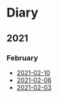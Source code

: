 # Diary

## 2021

### February

- [2021-02-10](2021-02-10.md)
- [2021-02-06](2021-02-06.md)
- [2021-02-03](2021-02-03.md)
